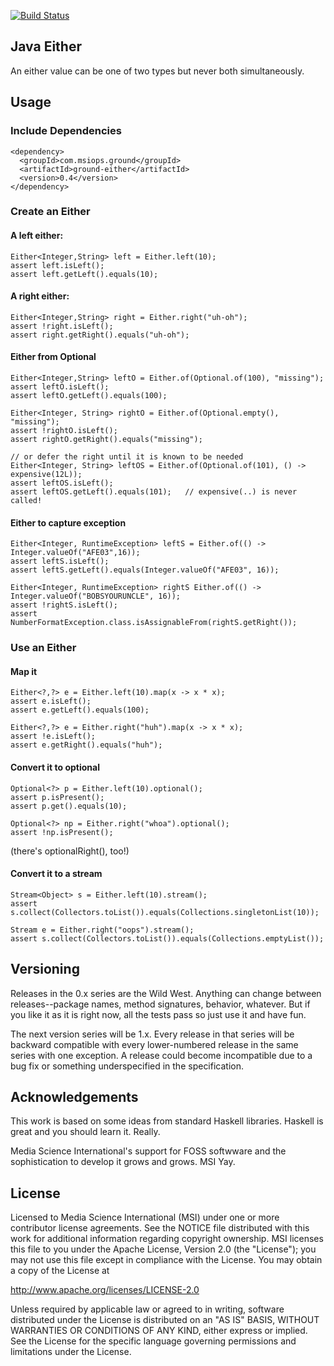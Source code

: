 [![Build Status](https://travis-ci.org/mediascience/java-either.svg?branch=master)](https://travis-ci.org/mediascience/java-either)

## Java Either

An either value can be one of two types but never both
simultaneously.

## Usage

### Include Dependencies

```
<dependency>
  <groupId>com.msiops.ground</groupId>
  <artifactId>ground-either</artifactId>
  <version>0.4</version>
</dependency>
```

### Create an Either

#### A left either:
```
Either<Integer,String> left = Either.left(10);
assert left.isLeft();
assert left.getLeft().equals(10);
```

#### A right either:
```
Either<Integer,String> right = Either.right("uh-oh");
assert !right.isLeft();
assert right.getRight().equals("uh-oh");
```

#### Either from Optional
```
Either<Integer,String> leftO = Either.of(Optional.of(100), "missing");
assert leftO.isLeft();
assert leftO.getLeft().equals(100);

Either<Integer, String> rightO = Either.of(Optional.empty(), "missing");
assert !rightO.isLeft();
assert rightO.getRight().equals("missing");

// or defer the right until it is known to be needed
Either<Integer, String> leftOS = Either.of(Optional.of(101), () -> expensive(12L));
assert leftOS.isLeft();
assert leftOS.getLeft().equals(101);   // expensive(..) is never called!
```

#### Either to capture exception
```
Either<Integer, RuntimeException> leftS = Either.of(() -> Integer.valueOf("AFE03",16));
assert leftS.isLeft();
assert leftS.getLeft().equals(Integer.valueOf("AFE03", 16));

Either<Integer, RuntimeException> rightS Either.of(() -> Integer.valueOf("BOBSYOURUNCLE", 16));
assert !rightS.isLeft();
assert NumberFormatException.class.isAssignableFrom(rightS.getRight());
```

### Use an Either

#### Map it
```
Either<?,?> e = Either.left(10).map(x -> x * x);
assert e.isLeft();
assert e.getLeft().equals(100);

Either<?,?> e = Either.right("huh").map(x -> x * x);
assert !e.isLeft();
assert e.getRight().equals("huh");
```

#### Convert it to optional
````
Optional<?> p = Either.left(10).optional();
assert p.isPresent();
assert p.get().equals(10);

Optional<?> np = Either.right("whoa").optional();
assert !np.isPresent();
````

(there's optionalRight(), too!)

#### Convert it to a stream
```
Stream<Object> s = Either.left(10).stream();
assert s.collect(Collectors.toList()).equals(Collections.singletonList(10));

Stream e = Either.right("oops").stream();
assert s.collect(Collectors.toList()).equals(Collections.emptyList());
```

## Versioning

Releases in the 0.x series are the Wild West. Anything can change between releases--package names, method signatures, behavior, whatever. But if you like it as it is right now, all the tests pass so just use it and have fun.

The next version series will be 1.x. Every release in that series will be backward compatible with every lower-numbered release in the same series with one exception. A release could become incompatible due to a bug fix or something underspecified in the specification.

## Acknowledgements

This work is based on some ideas from standard Haskell libraries. Haskell is great and you should learn it. Really.

Media Science International's support for FOSS softwware and the sophistication to develop it grows
and grows. MSI Yay.

## License

Licensed to Media Science International (MSI) under one or more
contributor license agreements. See the NOTICE file distributed with this
work for additional information regarding copyright ownership. MSI
licenses this file to you under the Apache License, Version 2.0 (the
"License"); you may not use this file except in compliance with the
License. You may obtain a copy of the License at

http://www.apache.org/licenses/LICENSE-2.0

Unless required by applicable law or agreed to in writing, software
distributed under the License is distributed on an "AS IS" BASIS, WITHOUT
WARRANTIES OR CONDITIONS OF ANY KIND, either express or implied. See the
License for the specific language governing permissions and limitations
under the License.

